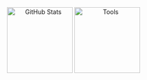 <div align="center">
  <img src="https://github-stats-rho-eight.vercel.app/api?username=maxguuse&card_width=300&custom_title=Activity&include_all_commits=true&hide=prs&show=prs_merged&show_icons=true&rank_icon=percentile&exclude_repo=github-stats,maxguuse,dotfiles&bg_color=1e1e2e&text_color=cdd6f4&icon_color=cba6f7&title_color=94e2d5" height="150" alt="GitHub Stats">
  <img src="https://skillicons.dev/icons?i=go,linux,neovim&perline=1" height="150" alt="Tools">
</div>
